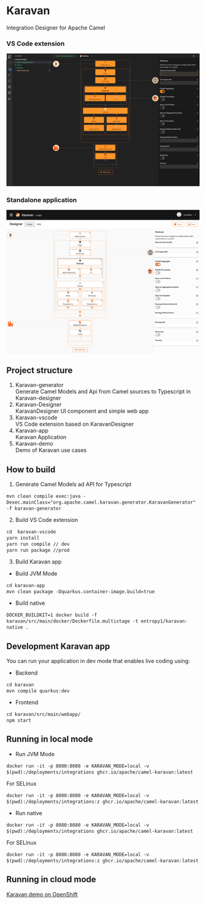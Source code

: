 # Karavan
Integration Designer for Apache Camel

### VS Code extension
![karavan-vscode](screenshots/karavan-vscode.png)

### Standalone application
![karavan](screenshots/karavan.png)

## Project structure
1. Karavan-generator  
Generate Camel Models and Api from Camel sources to Typescript in Karavan-designer
2. Karavan-Designer  
KaravanDesigner UI component and simple web app
3. Karavan-vscode  
VS Code extension based on KaravanDesigner
4. Karavan-app  
Karavan Application
5. Karavan-demo  
Demo of Karavan use cases


## How to build
1. Generate Camel Models ad API for Typescript
```
mvn clean compile exec:java -Dexec.mainClass="org.apache.camel.karavan.generator.KaravanGenerator" -f karavan-generator
```

2. Build VS Code extension
```
cd  karavan-vscode
yarn install
yarn run compile // dev
yarn run package //prod
```

3. Build Karavan app  
- Build JVM Mode
```
cd karavan-app
mvn clean package -Dquarkus.container-image.build=true
```
- Build native
```
DOCKER_BUILDKIT=1 docker build -f karavan/src/main/docker/Dockerfile.multistage -t entropy1/karavan-native .
```

## Development Karavan app
You can run your application in dev mode that enables live coding using:
- Backend
```shell script
cd karavan
mvn compile quarkus:dev
```
- Frontend
```shell script
cd karavan/src/main/webapp/
npm start
```

## Running in local mode
- Run JVM Mode
```shell script
docker run -it -p 8080:8080 -e KARAVAN_MODE=local -v $(pwd):/deployments/integrations ghcr.io/apache/camel-karavan:latest
```
For SELinux
```shell script
docker run -it -p 8080:8080 -e KARAVAN_MODE=local -v $(pwd):/deployments/integrations:z ghcr.io/apache/camel-karavan:latest
```

- Run native
```shell script
docker run -it -p 8080:8080 -e KARAVAN_MODE=local -v $(pwd):/deployments/integrations ghcr.io/apache/camel-karavan:latest
```
For SELinux
```shell script
docker run -it -p 8080:8080 -e KARAVAN_MODE=local -v $(pwd):/deployments/integrations:z ghcr.io/apache/camel-karavan:latest
```

## Running in cloud mode
[Karavan demo on OpenShift](karavan-demo/openshift/README.md)

